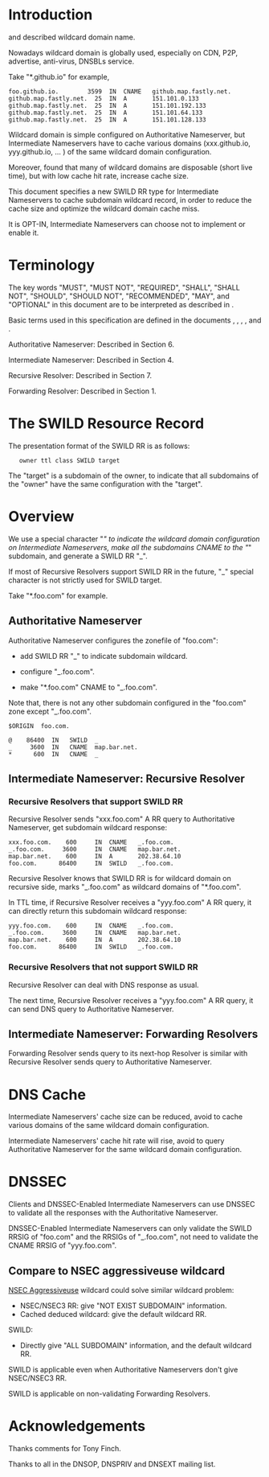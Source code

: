 # Introduction


[](#RFC1034) and [](#RFC4592) described wildcard domain name.

Nowadays wildcard domain is globally used, especially on CDN, P2P, advertise, anti-virus, DNSBLs service.

Take "*.github.io" for example, 

    foo.github.io.		  3599	IN	CNAME	github.map.fastly.net.
    github.map.fastly.net.	25	IN	A	    151.101.0.133
    github.map.fastly.net.	25	IN	A	    151.101.192.133
    github.map.fastly.net.	25	IN	A	    151.101.64.133
    github.map.fastly.net.	25	IN	A	    151.101.128.133

Wildcard domain is simple configured on Authoritative Nameserver, but Intermediate Nameservers have to cache various domains (xxx.github.io, yyy.github.io, ... ) of the same wildcard domain configuration.

Moreover, [](#DNSNoise) found that many of wildcard domains are disposable (short live time), but with low cache hit rate, increase cache size.

This document specifies a new SWILD RR type for Intermediate Nameservers to cache subdomain wildcard record, in order to reduce the cache size and optimize the wildcard domain cache miss.

It is OPT-IN, Intermediate Nameservers can choose not to implement or enable it.
   
# Terminology

The key words "MUST", "MUST NOT", "REQUIRED", "SHALL", "SHALL NOT", "SHOULD", "SHOULD NOT", "RECOMMENDED", "MAY", and "OPTIONAL" in this document are to be interpreted as described in [](#RFC2119).

Basic terms used in this specification are defined in the documents [](#RFC1034), [](#RFC1035), [](#RFC4592), [](#RFC7719), [](#RFC7871) and [](#RFC8020).

Authoritative Nameserver: Described in [](#RFC1035) Section 6.

Intermediate Nameserver: Described in [](#RFC7871) Section 4.

Recursive Resolver: Described in [](#RFC1035) Section 7. 

Forwarding Resolver: Described in [](#RFC2308) Section 1.  

# The SWILD Resource Record

The presentation format of the SWILD RR is as follows:

       owner ttl class SWILD target

The "target" is a subdomain of the owner, to indicate that all subdomains of the "owner" have the same configuration with the "target".

# Overview 

We use a special character "_" to indicate the wildcard domain configuration on Intermediate Nameservers, make all the subdomains CNAME to the "_" subdomain, and generate a SWILD RR "_".

If most of Recursive Resolvers support SWILD RR in the future, "_" special character is not strictly used for SWILD target.

Take  "*.foo.com" for example.

## Authoritative Nameserver

Authoritative Nameserver configures the zonefile of "foo.com": 

- add SWILD RR "_" to indicate subdomain wildcard.

- configure "_.foo.com".

- make "*.foo.com" CNAME to "_.foo.com". 

Note that, there is not any other subdomain configured in the "foo.com" zone except "_.foo.com".

    $ORIGIN  foo.com.

    @    86400  IN   SWILD  _
    _     3600  IN   CNAME  map.bar.net.
    *      600  IN   CNAME  _

## Intermediate Nameserver: Recursive Resolver

### Recursive Resolvers that support SWILD RR

Recursive Resolver sends "xxx.foo.com" A RR query to Authoritative Nameserver, get subdomain wildcard response:

    xxx.foo.com.	600	    IN	CNAME	_.foo.com.
    _.foo.com.	   3600	    IN	CNAME	map.bar.net.
    map.bar.net.	600	    IN	A	    202.38.64.10
    foo.com.      86400     IN  SWILD   _.foo.com.

Recursive Resolver knows that SWILD RR is for wildcard domain on recursive side, marks "_.foo.com" as wildcard domains of "*.foo.com".  

In TTL time, if Recursive Resolver receives a "yyy.foo.com" A RR query, it can directly return this subdomain wildcard response:

    yyy.foo.com.	600	    IN	CNAME	_.foo.com.
    _.foo.com.	   3600	    IN	CNAME	map.bar.net.
    map.bar.net.	600	    IN	A	    202.38.64.10
    foo.com.      86400     IN  SWILD   _.foo.com.

### Recursive Resolvers that not support SWILD RR

Recursive Resolver can deal with DNS response as usual.

The next time, Recursive Resolver receives a "yyy.foo.com" A RR query, it can send DNS query to Authoritative Nameserver.

## Intermediate Nameserver: Forwarding Resolvers

Forwarding Resolver sends query to its next-hop Resolver is similar with Recursive Resolver sends query to Authoritative Nameserver.

# DNS Cache

Intermediate Nameservers' cache size can be reduced, avoid to cache various domains of the same wildcard domain configuration. 

Intermediate Nameservers' cache hit rate will rise, avoid to query Authoritative Nameserver for the same wildcard domain configuration.

# DNSSEC

Clients and DNSSEC-Enabled Intermediate Nameservers can use DNSSEC to validate all the responses with the Authoritative Nameserver.

DNSSEC-Enabled Intermediate Nameservers can only validate the SWILD RRSIG of "foo.com" and the RRSIGs of "_.foo.com", not need to validate the CNAME RRSIG of "yyy.foo.com".

## Compare to NSEC aggressiveuse wildcard

[NSEC Aggressiveuse](#NSEC-Aggressiveuse) wildcard could solve similar wildcard problem:

*  NSEC/NSEC3 RR: give "NOT EXIST SUBDOMAIN" information.
*  Cached deduced wildcard: give the default wildcard RR.

SWILD:

*  Directly give "ALL SUBDOMAIN" information, and the default wildcard RR.

SWILD is applicable even when Authoritative Nameservers don't give NSEC/NSEC3 RR.

SWILD is applicable on non-validating Forwarding Resolvers.

# Acknowledgements

Thanks comments for Tony Finch.

Thanks to all in the DNSOP, DNSPRIV and DNSEXT mailing list.
